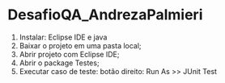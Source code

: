 # DesafioQA_AndrezaPalmieri

1. Instalar: Eclipse IDE e java
2. Baixar o projeto em uma pasta local;
3. Abrir projeto com Eclipse IDE;
4. Abrir o package Testes;
5. Executar caso de teste: 
      botão direito: Run As >> JUnit Test  

